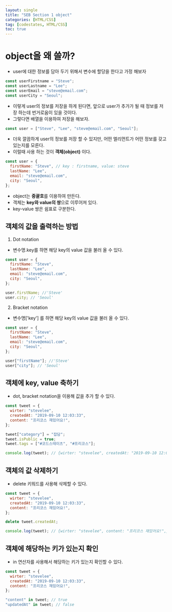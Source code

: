 ```yaml
---
layout: single
title: "SEB Section 1 object"
categories: [HTML/CSS]
tag: [codestates, HTML/CSS]
toc: true
---
```


# object을 왜 쓸까?

- user에 대한 정보를 담아 두기 위해서 변수에 할당을 한다고 가정 해보자

```javascript
const userFirstname = "Steve";
const userLastname = "Lee";
const userEmail = "steve@email.com";
const userCity = "Seoul";
```

- 이렇게 user의 정보를 저장을 하게 된다면, 앞으로 user가 추가가 될 때 정보를 저장 하는데 번거로움이 있을 것이다.
- 그렇다면 배열을 이용하여 저장을 해보자.

```javascript
const user = ["Steve", "Lee", "steve@email.com", "Seoul"];
```

- 더욱 깔끔하게 user의 정보를 저장 할 수 있지만, 어떤 엘리먼트가 어떤 정보를 갖고 있는지를 모른다.
- 이럴때 사용 하는 것이 **객체(object)** 이다.

```javascript
const user = {
  firstName: "Steve", // key : firstname, value: steve
  lastName: "Lee",
  email: "steve@email.com",
  city: "Seoul",
};
```

- object는 **중괄호**를 이용하여 만든다.
- 객체는 **key와 value의 쌍**으로 이루어져 있다.
- key-value 쌍은 쉼표로 구분한다.

## 객체의 값을 출력하는 방법

1. Dot notation

- 변수명.key를 하면 해당 key의 value 값을 불러 올 수 있다.

```javascript
const user = {
  firstName: "Steve",
  lastName: "Lee",
  email: "steve@email.com",
  city: "Seoul",
};

user.firstName; //'Steve'
user.city; // 'Seoul'
```

2. Bracket notation

- 변수명['key'] 를 하면 해당 key의 value 값을 불러 올 수 있다.

```javascript
const user = {
  firstName: "Steve",
  lastName: "Lee",
  email: "steve@email.com",
  city: "Seoul",
};

user["firstName"]; //'Steve'
user["city"]; // 'Seoul'
```

## 객체에 key, value 축하기

- dot, bracket notation을 이용해 값을 추가 할 수 있다.

```javascript
const tweet = {
  wirter: "stevelee",
  createdAt: "2019-09-10 12:03:33",
  content: "프리코스 재밌어요!",
};

tweet["category"] = "잡담";
tweet.isPublic = true;
tweet.tags = ["#코드스테이츠", "#프리코스"];

console.log(tweet); // {wirter: "stevelee", createdAt: "2019-09-10 12:03:33", content: "프리코스 재밌어요!", category: '잡담', isPublic: true, tags: ['#코드스테이츠', '#프리코스']}
```

## 객체의 값 삭제하기

- delete 키워드를 사용해 삭제할 수 있다.

```javascript
const tweet = {
  wirter: "stevelee",
  createdAt: "2019-09-10 12:03:33",
  content: "프리코스 재밌어요!",
};

delete tweet.createdAt;

console.log(tweet); // {wirter: "stevelee", content: "프리코스 재밌어요!",}
```

## 객체에 해당하는 키가 있는지 확인

- in 연산자를 사용해서 해당하는 키가 있는지 확인할 수 있다.

```javascript
const tweet = {
  wirter: "stevelee",
  createdAt: "2019-09-10 12:03:33",
  content: "프리코스 재밌어요!",
};

"content" in tweet; // true
"updatedAt" in tweet; // false
```
